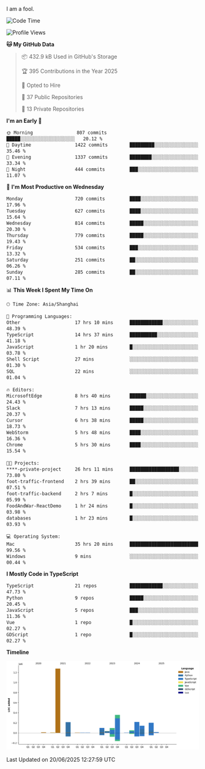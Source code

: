 I am a fool.

<!--START_SECTION:waka-->
![Code Time](http://img.shields.io/badge/Code%20Time-3%2C196%20hrs%2047%20mins-blue)

![Profile Views](http://img.shields.io/badge/Profile%20Views-3-blue)

**🐱 My GitHub Data** 

> 📦 432.9 kB Used in GitHub's Storage 
 > 
> 🏆 395 Contributions in the Year 2025
 > 
> 💼 Opted to Hire
 > 
> 📜 37 Public Repositories 
 > 
> 🔑 13 Private Repositories 
 > 
**I'm an Early 🐤** 

```text
🌞 Morning                807 commits         █████░░░░░░░░░░░░░░░░░░░░   20.12 % 
🌆 Daytime                1422 commits        █████████░░░░░░░░░░░░░░░░   35.46 % 
🌃 Evening                1337 commits        ████████░░░░░░░░░░░░░░░░░   33.34 % 
🌙 Night                  444 commits         ███░░░░░░░░░░░░░░░░░░░░░░   11.07 % 
```
📅 **I'm Most Productive on Wednesday** 

```text
Monday                   720 commits         ████░░░░░░░░░░░░░░░░░░░░░   17.96 % 
Tuesday                  627 commits         ████░░░░░░░░░░░░░░░░░░░░░   15.64 % 
Wednesday                814 commits         █████░░░░░░░░░░░░░░░░░░░░   20.30 % 
Thursday                 779 commits         █████░░░░░░░░░░░░░░░░░░░░   19.43 % 
Friday                   534 commits         ███░░░░░░░░░░░░░░░░░░░░░░   13.32 % 
Saturday                 251 commits         ██░░░░░░░░░░░░░░░░░░░░░░░   06.26 % 
Sunday                   285 commits         ██░░░░░░░░░░░░░░░░░░░░░░░   07.11 % 
```


📊 **This Week I Spent My Time On** 

```text
🕑︎ Time Zone: Asia/Shanghai

💬 Programming Languages: 
Other                    17 hrs 10 mins      ████████████░░░░░░░░░░░░░   48.39 % 
TypeScript               14 hrs 37 mins      ██████████░░░░░░░░░░░░░░░   41.18 % 
JavaScript               1 hr 20 mins        █░░░░░░░░░░░░░░░░░░░░░░░░   03.78 % 
Shell Script             27 mins             ░░░░░░░░░░░░░░░░░░░░░░░░░   01.30 % 
SQL                      22 mins             ░░░░░░░░░░░░░░░░░░░░░░░░░   01.04 % 

🔥 Editors: 
MicrosoftEdge            8 hrs 40 mins       ██████░░░░░░░░░░░░░░░░░░░   24.43 % 
Slack                    7 hrs 13 mins       █████░░░░░░░░░░░░░░░░░░░░   20.37 % 
Cursor                   6 hrs 38 mins       █████░░░░░░░░░░░░░░░░░░░░   18.73 % 
WebStorm                 5 hrs 48 mins       ████░░░░░░░░░░░░░░░░░░░░░   16.36 % 
Chrome                   5 hrs 30 mins       ████░░░░░░░░░░░░░░░░░░░░░   15.54 % 

🐱‍💻 Projects: 
****-private-project     26 hrs 11 mins      ██████████████████░░░░░░░   73.80 % 
foot-traffic-frontend    2 hrs 39 mins       ██░░░░░░░░░░░░░░░░░░░░░░░   07.51 % 
foot-traffic-backend     2 hrs 7 mins        █░░░░░░░░░░░░░░░░░░░░░░░░   05.99 % 
FoodAndWar-ReactDemo     1 hr 24 mins        █░░░░░░░░░░░░░░░░░░░░░░░░   03.98 % 
databases                1 hr 23 mins        █░░░░░░░░░░░░░░░░░░░░░░░░   03.93 % 

💻 Operating System: 
Mac                      35 hrs 20 mins      █████████████████████████   99.56 % 
Windows                  9 mins              ░░░░░░░░░░░░░░░░░░░░░░░░░   00.44 % 
```

**I Mostly Code in TypeScript** 

```text
TypeScript               21 repos            ████████████░░░░░░░░░░░░░   47.73 % 
Python                   9 repos             █████░░░░░░░░░░░░░░░░░░░░   20.45 % 
JavaScript               5 repos             ███░░░░░░░░░░░░░░░░░░░░░░   11.36 % 
Vue                      1 repo              █░░░░░░░░░░░░░░░░░░░░░░░░   02.27 % 
GDScript                 1 repo              █░░░░░░░░░░░░░░░░░░░░░░░░   02.27 % 
```



**Timeline**

![Lines of Code chart](https://raw.githubusercontent.com/VeejaLiu/VeejaLiu/master/assets/bar_graph.png)


 Last Updated on 20/06/2025 12:27:59 UTC
<!--END_SECTION:waka-->
